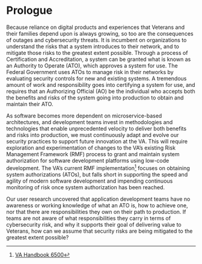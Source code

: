 # Prologue

Because reliance on digital products and experiences that Veterans and their families depend upon is always growing, so too are the consequences of outages and cybersecurity threats. It is incumbent on organizations to understand the risks that a system introduces to their network, and to mitigate those risks to the greatest extent possible. Through a process of Certification and Accreditation, a system can be granted what is known as an Authority to Operate (ATO), which approves a system for use. The Federal Government uses ATOs to manage risk in their networks by evaluating security controls for new and existing systems. A tremendous amount of work and responsibility goes into certifying a system for use, and requires that an Authorizing Official (AO) be the individual who accepts both the benefits and risks of the system going into production to obtain and maintain their ATO. 

As software becomes more dependent on microservice-based architectures, and development teams invest in methodologies and technologies that enable unprecedented velocity to deliver both benefits and risks into production, we must continuously adapt and evolve our security practices to support future innovation at the VA. This will require exploration and experimentation of changes to the VA’s existing Risk Management Framework (RMF) process to grant and maintain system authorization for software development platforms using low-code development. The VA’s current RMF implementation[^1] focuses on obtaining system authorizations (ATOs), but falls short in supporting the speed and agility of modern software development and impending continuous monitoring of risk once system authorization has been reached. 

Our user research uncovered that application development teams have no awareness or working knowledge of what an ATO is, how to achieve one, nor that there are responsibilities they own on their path to production. If teams are not aware of what responsibilities they carry in terms of cybersecurity risk, and why it supports their goal of delivering value to Veterans, how can we assume that security risks are being mitigated to the greatest extent possible?

[^1]: [VA Handbook 6500](https://dvagov.sharepoint.com/sites/OITOIS/KnowledgeService/KSPublications/VA_Handbook_6500.pdf#search=6500)
